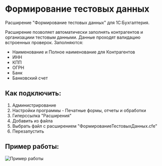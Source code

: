 # Формирование тестовых данных

Расширение "Формирование тестовых данных" для 1С:Бухгалтерия. 

Расширение позволяет автоматически заполнять контрагентов и организациии тестовым данными. Данные проходят валидацию встроенных проверок.
Заполняются:
- Наименование и Полное наименование для Контрагентов
- ИНН
- КПП
- ОГРН
- Банк
- Банковский счет


## Как подключить:

1. Администрирование
2. Настройки программы - Печатные формы, отчеты и обработки
3. Гиперссылка "Расширения"
4. Добавить из файла
5. Выбрать файл с расширением "ФормированиеТестовыхДанных.cfe"
6. Перезапустить


## Пример работы:

![Пример работы](../img/FormingTestData.gif)